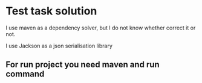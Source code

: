<h1>Test task solution</h1>
<div>I use maven as a dependency solver, but I do not know whether correct it or not.</div>
<p>I use Jackson as a json serialisation library</p>
<h2>For run project you need maven and run command <hr$mvn clean package exec:java</h2>
